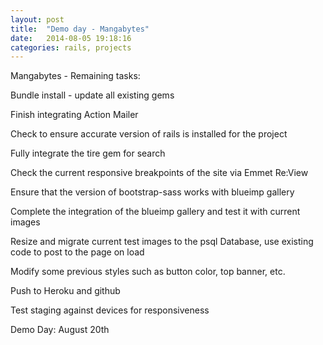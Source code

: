 ```yaml
---
layout: post
title:  "Demo day - Mangabytes"
date:   2014-08-05 19:18:16
categories: rails, projects
---
```


Mangabytes - Remaining tasks:

Bundle install - update all existing gems

Finish integrating Action Mailer

Check to ensure accurate version of rails is installed for the project

Fully integrate the tire gem for search

Check the current responsive breakpoints of the site via Emmet Re:View

Ensure that the version of bootstrap-sass works with blueimp gallery

Complete the integration of the blueimp gallery and test it with current images

Resize and migrate current test images to the psql Database, use existing code to post to the page on load

Modify some previous styles such as button color, top banner, etc.

Push to Heroku and github

Test staging against devices for responsiveness

Demo Day: August 20th



